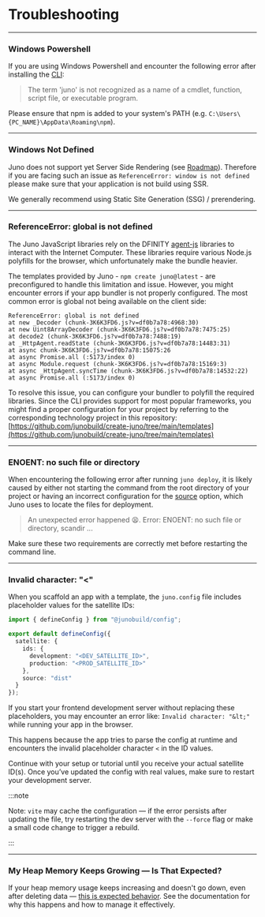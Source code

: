 # Troubleshooting

---

### Windows Powershell

If you are using Windows Powershell and encounter the following error after installing the [CLI]:

> The term 'juno' is not recognized as a name of a cmdlet, function, script file, or executable program.

Please ensure that npm is added to your system's PATH (e.g. `C:\Users\{PC_NAME}\AppData\Roaming\npm`).

---

### Windows Not Defined

Juno does not support yet Server Side Rendering (see [Roadmap](./white-paper/roadmap.mdx)). Therefore if you are facing such an issue as `ReferenceError: window is not defined` please make sure that your application is not build using SSR.

We generally recommend using Static Site Generation (SSG) / prerendering.

---

### ReferenceError: global is not defined

The Juno JavaScript libraries rely on the DFINITY [agent-js](https://github.com/dfinity/agent-js/) libraries to interact with the Internet Computer. These libraries require various Node.js polyfills for the browser, which unfortunately make the bundle heavier.

The templates provided by Juno - `npm create juno@latest` - are preconfigured to handle this limitation and issue. However, you might encounter errors if your app bundler is not properly configured. The most common error is global not being available on the client side:

```
ReferenceError: global is not defined
at new _Decoder (chunk-3K6K3FD6.js?v=df0b7a78:4968:30)
at new Uint8ArrayDecoder (chunk-3K6K3FD6.js?v=df0b7a78:7475:25)
at decode2 (chunk-3K6K3FD6.js?v=df0b7a78:7488:19)
at _HttpAgent.readState (chunk-3K6K3FD6.js?v=df0b7a78:14483:31)
at async chunk-3K6K3FD6.js?v=df0b7a78:15075:26
at async Promise.all (:5173/index 0)
at async Module.request (chunk-3K6K3FD6.js?v=df0b7a78:15169:3)
at async _HttpAgent.syncTime (chunk-3K6K3FD6.js?v=df0b7a78:14532:22)
at async Promise.all (:5173/index 0)
```

To resolve this issue, you can configure your bundler to polyfill the required libraries. Since the CLI provides support for most popular frameworks, you might find a proper configuration for your project by referring to the corresponding technology project in this repository: [https://github.com/junobuild/create-juno/tree/main/templates](https://github.com/junobuild/create-juno/tree/main/templates)

---

### ENOENT: no such file or directory

When encountering the following error after running `juno deploy`, it is likely caused by either not starting the command from the root directory of your project or having an incorrect configuration for the [source](build/hosting/configuration.mdx#source) option, which Juno uses to locate the files for deployment.

> An unexpected error happened 😫. Error: ENOENT: no such file or directory, scandir ...

Make sure these two requirements are correctly met before restarting the command line.

---

### Invalid character: "&lt;"

When you scaffold an app with a template, the `juno.config` file includes placeholder values for the satellite IDs:

```typescript
import { defineConfig } from "@junobuild/config";

export default defineConfig({
  satellite: {
    ids: {
      development: "<DEV_SATELLITE_ID>",
      production: "<PROD_SATELLITE_ID>"
    },
    source: "dist"
  }
});
```

If you start your frontend development server without replacing these placeholders, you may encounter an error like: `Invalid character: "&lt;"` while running your app in the browser.

This happens because the app tries to parse the config at runtime and encounters the invalid placeholder character `<` in the ID values.

Continue with your setup or tutorial until you receive your actual satellite ID(s). Once you’ve updated the config with real values, make sure to restart your development server.

:::note

Note: `vite` may cache the configuration — if the error persists after updating the file, try restarting the dev server with the `--force` flag or make a small code change to trigger a rebuild.

:::

---

### My Heap Memory Keeps Growing — Is That Expected?

If your heap memory usage keeps increasing and doesn't go down, even after deleting data — [this is expected behavior](./miscellaneous/memory.md#behavior). See the documentation for why this happens and how to manage it effectively.

[CLI]: reference/cli.mdx
